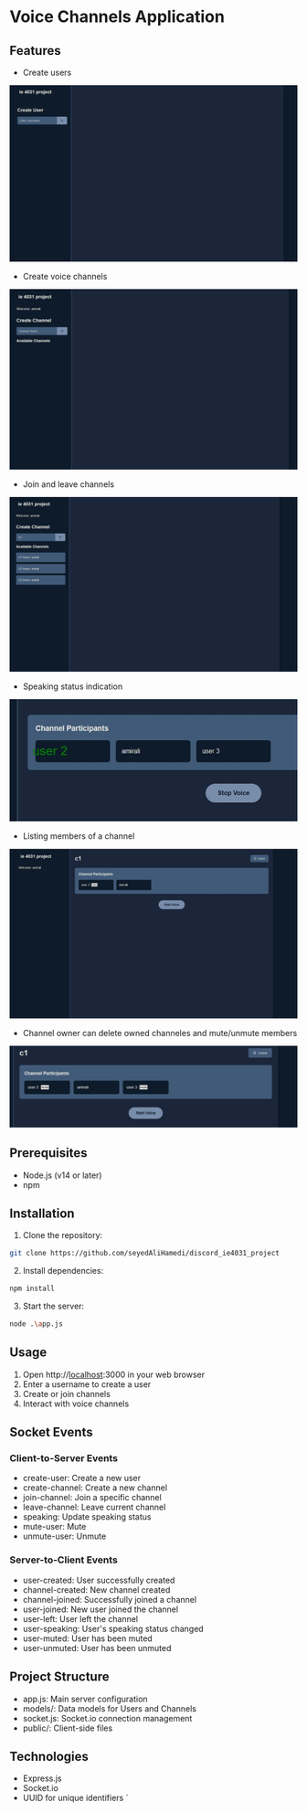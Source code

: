 # Voice Channels Application

## Features
- Create users

![Alt text](/pictures/Sign%20Up.JPG)
- Create voice channels

![Alt text](/pictures/channel%20creation.JPG)
- Join and leave channels

![Alt text](/pictures/multiple%20channels.JPG)
- Speaking status indication

![Alt text](/pictures/user%20talking.JPG)
- Listing members of a channel

![Alt text](/pictures/members%20list%20of%20a%20channel.JPG)
- Channel owner can delete owned channeles and mute/unmute members

![Alt text](/pictures/channel%20owener%20powers.JPG)

## Prerequisites
- Node.js (v14 or later)
- npm

## Installation

1. Clone the repository:
```bash
git clone https://github.com/seyedAliHamedi/discord_ie4031_project
```
2. Install dependencies:
```bash
npm install
```

3. Start the server:
```bash
node .\app.js
```

## Usage

1. Open http://[localhost](http://127.0.0.1:3000/):3000 in your web browser
2. Enter a username to create a user
3. Create or join channels
4. Interact with voice channels

## Socket Events

### Client-to-Server Events
- create-user: Create a new user
- create-channel: Create a new channel
- join-channel: Join a specific channel
- leave-channel: Leave current channel
- speaking: Update speaking status
- mute-user: Mute
- unmute-user: Unmute

### Server-to-Client Events
- user-created: User successfully created
- channel-created: New channel created
- channel-joined: Successfully joined a channel
- user-joined: New user joined the channel
- user-left: User left the channel
- user-speaking: User's speaking status changed
- user-muted: User has been muted
- user-unmuted: User has been unmuted

## Project Structure
- app.js: Main server configuration
- models/: Data models for Users and Channels
- socket.js: Socket.io connection management
- public/: Client-side files

## Technologies
- Express.js
- Socket.io
- UUID for unique identifiers
`